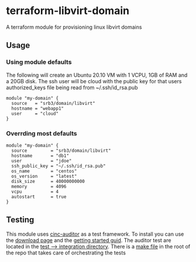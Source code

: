 # terraform-libvirt-domain

A terraform module for provisioning linux libvirt domains

## Usage

### Using module defaults

The following will create an Ubuntu 20.10 VM with 1 VCPU, 1GB of RAM and
a 20GB disk. The ssh user will be cloud with the public key for that users
authorized_keys file being read from ~/.ssh/id_rsa.pub

```HCL
module "my-domain" {
  source   = "srb3/domain/libvirt"
  hostname = "webapp1"
  user     = "cloud"
}
```

### Overrding most defaults

```HCL
module "my-domain" {
  source         = "srb3/domain/libvirt"
  hostname       = "db1"
  user           = "jdoe"
  ssh_public_key = "~/.ssh/id_rsa.pub"
  os_name        = "centos"
  os_version     = "latest"
  disk_size      = 40000000000
  memory         = 4096
  vcpu           = 4
  autostart      = true
}
```

## Testing

This module uses [cinc-auditor](https://cinc.sh/start/auditor/) as a test framework.
To install you can use the [download page](https://cinc.sh/download/) and the
[getting started guid](https://cinc.sh/start/auditor/). The auditor test are
located in the [test --> integration directory](./test/integration).
There is a [make file](./Makefile)
in the root of the repo that takes care of orchestrating the tests
